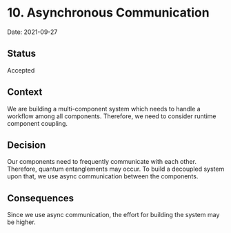 # 10. Asynchronous Communication

Date: 2021-09-27

## Status

Accepted

## Context

We are building a multi-component system which needs to handle a workflow among all components. Therefore, we need to consider runtime component coupling.

## Decision

Our components need to frequently communicate with each other. Therefore, quantum entanglements may occur. To build a decoupled system upon that, we use async communication between the components.

## Consequences

Since we use async communication, the effort for building the system may be higher.
